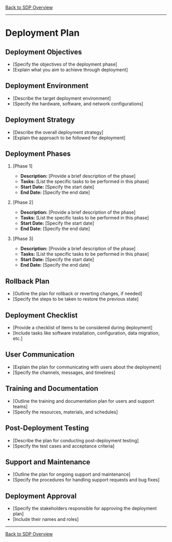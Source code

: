 [Back to SDP Overview](README.md)

---

# Deployment Plan

## Deployment Objectives

- [Specify the objectives of the deployment phase]
- [Explain what you aim to achieve through deployment]

## Deployment Environment

- [Describe the target deployment environment]
- [Specify the hardware, software, and network configurations]

## Deployment Strategy

- [Describe the overall deployment strategy]
- [Explain the approach to be followed for deployment]

## Deployment Phases

1. [Phase 1]
    - **Description:** [Provide a brief description of the phase]
    - **Tasks:** [List the specific tasks to be performed in this phase]
    - **Start Date:** [Specify the start date]
    - **End Date:** [Specify the end date]

2. [Phase 2]
    - **Description:** [Provide a brief description of the phase]
    - **Tasks:** [List the specific tasks to be performed in this phase]
    - **Start Date:** [Specify the start date]
    - **End Date:** [Specify the end date]

3. [Phase 3]
    - **Description:** [Provide a brief description of the phase]
    - **Tasks:** [List the specific tasks to be performed in this phase]
    - **Start Date:** [Specify the start date]
    - **End Date:** [Specify the end date]

## Rollback Plan

- [Outline the plan for rollback or reverting changes, if needed]
- [Specify the steps to be taken to restore the previous state]

## Deployment Checklist

- [Provide a checklist of items to be considered during deployment]
- [Include tasks like software installation, configuration, data migration, etc.]

## User Communication

- [Explain the plan for communicating with users about the deployment]
- [Specify the channels, messages, and timelines]

## Training and Documentation

- [Outline the training and documentation plan for users and support teams]
- [Specify the resources, materials, and schedules]

## Post-Deployment Testing

- [Describe the plan for conducting post-deployment testing]
- [Specify the test cases and acceptance criteria]

## Support and Maintenance

- [Outline the plan for ongoing support and maintenance]
- [Specify the procedures for handling support requests and bug fixes]

## Deployment Approval

- [Specify the stakeholders responsible for approving the deployment plan]
- [Include their names and roles]

---

[Back to SDP Overview](README.md)
